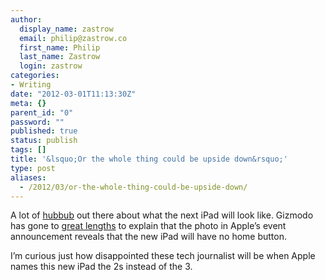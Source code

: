 ```yaml
---
author:
  display_name: zastrow
  email: philip@zastrow.co
  first_name: Philip
  last_name: Zastrow
  login: zastrow
categories:
- Writing
date: "2012-03-01T11:13:30Z"
meta: {}
parent_id: "0"
password: ""
published: true
status: publish
tags: []
title: '&lsquo;Or the whole thing could be upside down&rsquo;'
type: post
aliases:
  - /2012/03/or-the-whole-thing-could-be-upside-down/
---
```

<p>A lot of <a href="http://parislemon.com/post/18487553880/liveblogging-the-ipad-home-button-revelation">hubbub</a> out there about what the next iPad will look like. Gizmodo has gone to <a href="http://gizmodo.com/5888989/this-is-the-ipad-3-hiding-in-plain-sight">great lengths</a> to explain that the photo in Apple’s event announcement reveals that the new iPad will have no home button.</p>
<p>I’m curious just how disappointed these tech journalist will be when Apple names this new iPad the 2s instead of the 3.</p>
